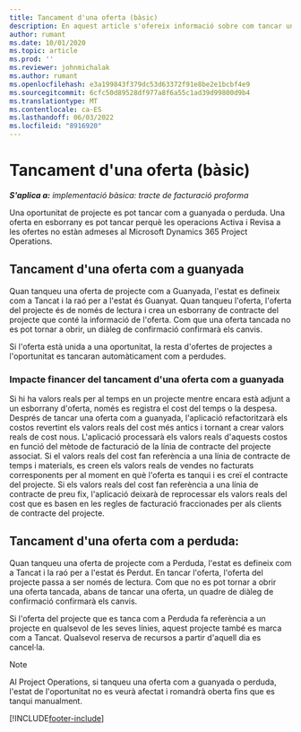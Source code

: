 ```yaml
---
title: Tancament d'una oferta (bàsic)
description: En aquest article s'ofereix informació sobre com tancar una oferta a Operacions del projecte.
author: rumant
ms.date: 10/01/2020
ms.topic: article
ms.prod: ''
ms.reviewer: johnmichalak
ms.author: rumant
ms.openlocfilehash: e3a199843f379dc53d63372f91e8be2e1bcbf4e9
ms.sourcegitcommit: 6cfc50d89528df977a8f6a55c1ad39d99800d9b4
ms.translationtype: MT
ms.contentlocale: ca-ES
ms.lasthandoff: 06/03/2022
ms.locfileid: "8916920"
---
```

# <a name="close-a-quote---lite"></a>Tancament d'una oferta (bàsic)

_**S'aplica a:** implementació bàsica: tracte de facturació proforma_

Una oportunitat de projecte es pot tancar com a guanyada o perduda. Una oferta en esborrany es pot tancar perquè les operacions Activa i Revisa a les ofertes no estàn admeses al Microsoft Dynamics 365 Project Operations.

## <a name="close-a-quote-as-won"></a>Tancament d'una oferta com a guanyada

Quan tanqueu una oferta de projecte com a Guanyada, l'estat es defineix com a Tancat i la raó per a l'estat és Guanyat. Quan tanqueu l'oferta, l'oferta del projecte és de només de lectura i crea un esborrany de contracte del projecte que conté la informació de l'oferta. Com que una oferta tancada no es pot tornar a obrir, un diàleg de confirmació confirmarà els canvis.

Si l'oferta està unida a una oportunitat, la resta d'ofertes de projectes a l'oportunitat es tancaran automàticament com a perdudes.

### <a name="financial-impact-of-closing-a-quote-as-won"></a>Impacte financer del tancament d'una oferta com a guanyada

Si hi ha valors reals per al temps en un projecte mentre encara està adjunt a un esborrany d'oferta, només es registra el cost del temps o la despesa. Després de tancar una oferta com a guanyada, l'aplicació refactoritzarà els costos revertint els valors reals del cost més antics i tornant a crear valors reals de cost nous. L'aplicació processarà els valors reals d'aquests costos en funció del mètode de facturació de la línia de contracte del projecte associat. Si el valors reals del cost fan referència a una línia de contracte de temps i materials, es creen els valors reals de vendes no facturats corresponents per al moment en què l'oferta es tanqui i es creï el contracte del projecte. Si els valors reals del cost fan referència a una línia de contracte de preu fix, l'aplicació deixarà de reprocessar els valors reals del cost que es basen en les regles de facturació fraccionades per als clients de contracte del projecte.

## <a name="closing-a-quote-as-lost"></a>Tancament d'una oferta com a perduda:

Quan tanqueu una oferta de projecte com a Perduda, l'estat es defineix com a Tancat i la raó per a l'estat és Perdut. En tancar l'oferta, l'oferta del projecte passa a ser només de lectura. Com que no es pot tornar a obrir una oferta tancada, abans de tancar una oferta, un quadre de diàleg de confirmació confirmarà els canvis.

Si l'oferta del projecte que es tanca com a Perduda fa referència a un projecte en qualsevol de les seves línies, aquest projecte també es marca com a Tancat. Qualsevol reserva de recursos a partir d'aquell dia es cancel·la.

> [!NOTE]
> Al Project Operations, si tanqueu una oferta com a guanyada o perduda, l'estat de l'oportunitat no es veurà afectat i romandrà oberta fins que es tanqui manualment.


[!INCLUDE[footer-include](../../includes/footer-banner.md)]